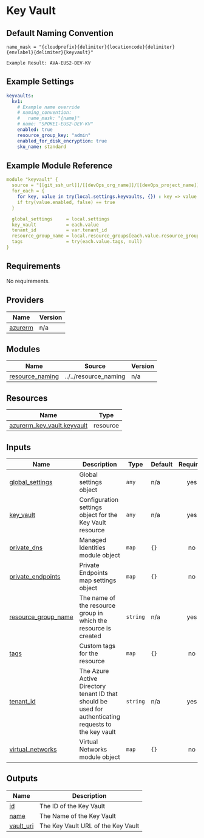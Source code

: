 # Key Vault

## Default Naming Convention
```
name_mask = "{cloudprefix}{delimiter}{locationcode}{delimiter}{envlabel}{delimiter}{keyvault}"

Example Result: AVA-EUS2-DEV-KV
```

## Example Settings
```yaml
keyvaults:
  kv1:
    # Example name override
    # naming_convention:
    #   name_mask: "{name}"
    # name: "SPOKE1-EUS2-DEV-KV"
    enabled: true
    resource_group_key: "admin"
    enabled_for_disk_encryption: true
    sku_name: standard
```

## Example Module Reference

```yaml
module "keyvault" {
  source = "[[git_ssh_url]]/[[devOps_org_name]]/[[devOps_project_name]]/[[devOps_repo_name]]//modules/security/keyvault"
  for_each = {
    for key, value in try(local.settings.keyvaults, {}) : key => value
    if try(value.enabled, false) == true
  }

  global_settings     = local.settings
  key_vault           = each.value
  tenant_id           = var.tenant_id
  resource_group_name = local.resource_groups[each.value.resource_group_key].name
  tags                = try(each.value.tags, null)
}
```

<!-- BEGIN_TF_DOCS -->
## Requirements

No requirements.

## Providers

| Name | Version |
|------|---------|
| <a name="provider_azurerm"></a> [azurerm](#provider\_azurerm) | n/a |

## Modules

| Name | Source | Version |
|------|--------|---------|
| <a name="module_resource_naming"></a> [resource\_naming](#module\_resource\_naming) | ../../resource_naming | n/a |

## Resources

| Name | Type |
|------|------|
| [azurerm_key_vault.keyvault](https://registry.terraform.io/providers/hashicorp/azurerm/latest/docs/resources/key_vault) | resource |

## Inputs

| Name | Description | Type | Default | Required |
|------|-------------|------|---------|:--------:|
| <a name="input_global_settings"></a> [global\_settings](#input\_global\_settings) | Global settings object | `any` | n/a | yes |
| <a name="input_key_vault"></a> [key\_vault](#input\_key\_vault) | Configuration settings object for the Key Vault resource | `any` | n/a | yes |
| <a name="input_private_dns"></a> [private\_dns](#input\_private\_dns) | Managed Identities module object | `map` | `{}` | no |
| <a name="input_private_endpoints"></a> [private\_endpoints](#input\_private\_endpoints) | Private Endpoints map settings object | `map` | `{}` | no |
| <a name="input_resource_group_name"></a> [resource\_group\_name](#input\_resource\_group\_name) | The name of the resource group in which the resource is created | `string` | n/a | yes |
| <a name="input_tags"></a> [tags](#input\_tags) | Custom tags for the resource | `map` | `{}` | no |
| <a name="input_tenant_id"></a> [tenant\_id](#input\_tenant\_id) | The Azure Active Directory tenant ID that should be used for authenticating requests to the key vault | `string` | n/a | yes |
| <a name="input_virtual_networks"></a> [virtual\_networks](#input\_virtual\_networks) | Virtual Networks module object | `map` | `{}` | no |

## Outputs

| Name | Description |
|------|-------------|
| <a name="output_id"></a> [id](#output\_id) | The ID of the Key Vault |
| <a name="output_name"></a> [name](#output\_name) | The Name of the Key Vault |
| <a name="output_vault_uri"></a> [vault\_uri](#output\_vault\_uri) | The Key Vault URL of the Key Vault |
<!-- END_TF_DOCS -->